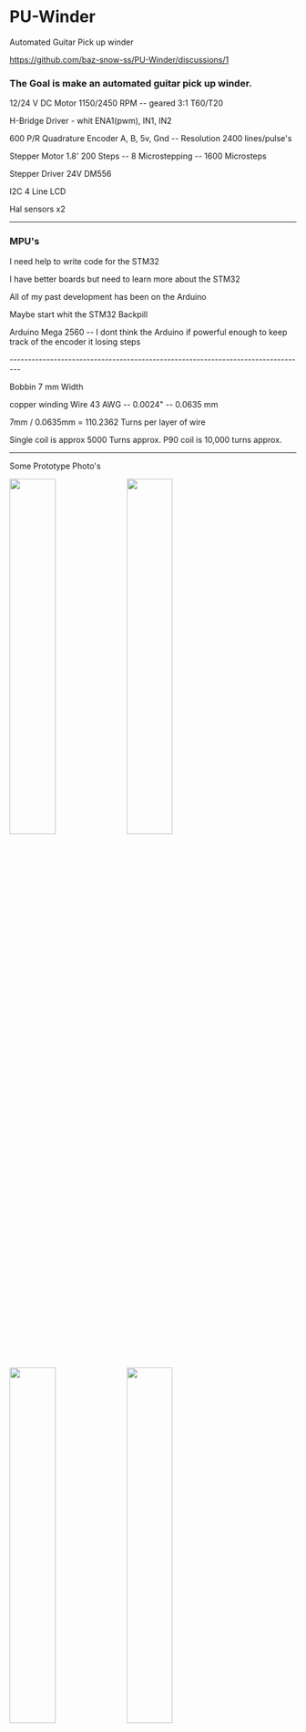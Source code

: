 # PU-Winder
Automated Guitar Pick up winder

https://github.com/baz-snow-ss/PU-Winder/discussions/1

<h3>The Goal is make an automated guitar pick up winder.</h3>

<p>12/24 V DC Motor 1150/2450 RPM  -- geared 3:1   T60/T20 </p>
<p>H-Bridge Driver - whit ENA1(pwm), IN1, IN2 </p>
<p>600 P/R Quadrature Encoder A, B, 5v, Gnd -- Resolution 2400 lines/pulse's</p>

<p>Stepper Motor 1.8' 200 Steps -- 8 Microstepping -- 1600 Microsteps </p>
<p>Stepper Driver 24V DM556</p>
<p>I2C 4 Line LCD</p>
<p>Hal sensors x2</p>

---------------------------------------------------------------------------------

<p><h3>MPU's</h3></p>
<p>I need help to write code for the STM32 </p>
<p>I have better boards but need to learn more about the STM32</p>
<p>All of my past development has been on the Arduino</p>
<p>Maybe start whit the STM32 Backpill</p>
<p>Arduino Mega 2560 -- I dont think the Arduino if powerful enough to keep track of the encoder it losing steps</p>
---------------------------------------------------------------------------------
<p>Bobbin 7 mm Width</p>
<p>copper winding Wire 43 AWG -- 0.0024" -- 0.0635 mm</p>
<p>7mm / 0.0635mm = 110.2362 Turns per layer of wire</p>
Single coil is approx 5000 Turns approx.
P90 coil is 10,000 turns approx.</P>

---------------------------------------------------------------------------------
Some Prototype Photo's

<img src="https://user-images.githubusercontent.com/99566898/153733756-61c28bf5-6e95-42fd-b2d8-9229b98b4e05.jpg" width=40% height=40%>
<img src="https://user-images.githubusercontent.com/99566898/153733760-ed26199b-2017-4dbd-aae8-3ed6b6aec183.jpg" width=40% height=40%>
<img src="https://user-images.githubusercontent.com/99566898/153733767-a41110f0-5c6c-428e-bcec-da48494e5bcf.jpg" width=40% height=40%>
<img src="https://user-images.githubusercontent.com/99566898/153733944-d830ba08-0776-47ef-a721-b181705602b7.jpg" width=40% height=40%>

<img src="https://user-images.githubusercontent.com/99566898/153734277-ac632920-4db7-4523-b358-a69a652eae81.jpg" width=40% height=40%>
